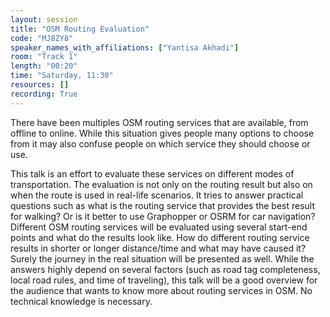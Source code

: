 ```yaml
---
layout: session
title: "OSM Routing Evaluation"
code: "MJ8ZY8"
speaker_names_with_affiliations: ["Yantisa Akhadi"]
room: "Track 1"
length: "00:20"
time: "Saturday, 11:30"
resources: []
recording: True
---
```

There have been multiples OSM routing services that are available, from offline to online. While this situation gives people many options to choose from it may also confuse people on which service they should choose or use. 

This talk is an effort to evaluate these services on different modes of transportation. The evaluation is not only on the routing result but also on when the route is used in real-life scenarios. It tries to answer practical questions such as what is the routing service that provides the best result for walking? Or is it better to use Graphopper or OSRM for car navigation? Different OSM routing services will be evaluated using several start-end points and what do the results look like. How do different routing service results in shorter or longer distance/time and what may have caused it? Surely the journey in the real situation will be presented as well.  While the answers highly depend on several factors (such as road tag completeness, local road rules, and time of traveling), this talk will be a good overview for the audience that wants to know more about routing services in OSM. No technical knowledge is necessary.
